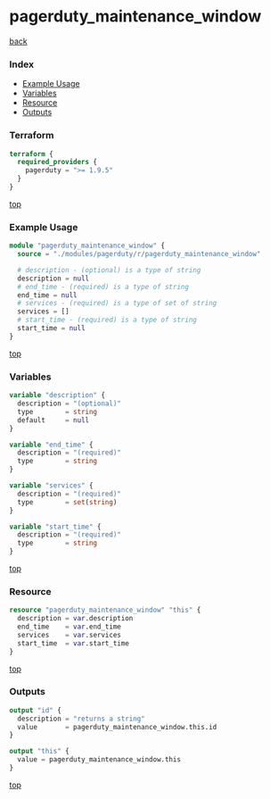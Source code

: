 # pagerduty_maintenance_window

[back](../pagerduty.md)

### Index

- [Example Usage](#example-usage)
- [Variables](#variables)
- [Resource](#resource)
- [Outputs](#outputs)

### Terraform

```terraform
terraform {
  required_providers {
    pagerduty = ">= 1.9.5"
  }
}
```

[top](#index)

### Example Usage

```terraform
module "pagerduty_maintenance_window" {
  source = "./modules/pagerduty/r/pagerduty_maintenance_window"

  # description - (optional) is a type of string
  description = null
  # end_time - (required) is a type of string
  end_time = null
  # services - (required) is a type of set of string
  services = []
  # start_time - (required) is a type of string
  start_time = null
}
```

[top](#index)

### Variables

```terraform
variable "description" {
  description = "(optional)"
  type        = string
  default     = null
}

variable "end_time" {
  description = "(required)"
  type        = string
}

variable "services" {
  description = "(required)"
  type        = set(string)
}

variable "start_time" {
  description = "(required)"
  type        = string
}
```

[top](#index)

### Resource

```terraform
resource "pagerduty_maintenance_window" "this" {
  description = var.description
  end_time    = var.end_time
  services    = var.services
  start_time  = var.start_time
}
```

[top](#index)

### Outputs

```terraform
output "id" {
  description = "returns a string"
  value       = pagerduty_maintenance_window.this.id
}

output "this" {
  value = pagerduty_maintenance_window.this
}
```

[top](#index)